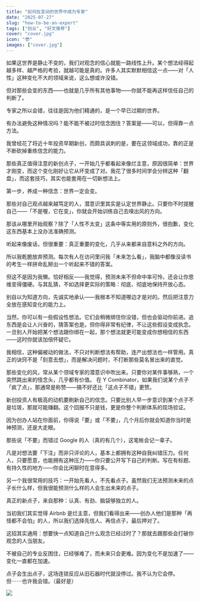 ```yaml
---
title: "如何在变动的世界中成为专家"
date: "2025-07-27"
slug: "how-to-be-an-expert"
tags: ["创业", "好文推荐"]
cover: "cover.jpg"
icon: "😎"
images: ["cover.jpg"]
---
```

如果这世界是静止不变的，我们对观念的信心就能一路线性上升。某个想法经得起越多样、越严格的考验，就越可能是真的。许多人其实默默相信这一点——对「人性」这种变化不大的领域来说，这么想或许没错。



但对那些会变的东西——也就是几乎所有其他事物——你就不能再这样信任自己的判断了。



专家之所以会错，往往是因为他们精通的，是一个早已过期的世界。



有办法避免这种情况吗？能不能不被过时信念困住？答案是——可以，但得靠一点方法。



我曾经花了将近十年投资早期新创，而颇具讽刺的是，要在这领域成功，靠的正是不断砍掉重练信念的能力。



那些真正值得注意的新创点子，一开始几乎都看起来像烂主意，原因很简单：世界才刚变，而这个变化刚好让它从坏变成了对。我花了很多时间学会分辨这种「翻盘」，而这套技巧，其实也能套用在一切新想法上。



第一步，养成一种信念：世界一定会变。



那些对自己观点越来越笃定的人，潜意识里其实是认定世界静止。只要你不时提醒自己——「不是喔，它在变」，你就会开始训练自己去嗅出风的方向。



那该从哪里开始观察？除了「人性不太变」这条中等实用的原则外，很抱歉，变化这东西基本上没办法准确预测。



听起来像废话，但很重要：真正重要的变化，几乎从来都来自意料之外的方向。



所以我乾脆放弃预测。每次有人在访问里问我「未来怎么看」，我脑中都像没读书的考生一样拼命乱掰出一个听起来不错的答案。



但这不是因为我懒。恰好相反——我觉得，预测未来不但命中率可怜，还会让你思维变得僵硬。与其乱猜，不如选择更实际的策略：彻底、彻底地保持开放心态。



别自以为知道方向，先诚实地承认——我根本不知道哪边才是对的。然后把注意力全放在感知变化的能力上。



当然，你可以有一些假设性想法。它们会稍微绑住你没错，但也会驱动你前进。追东西是会让人兴奋的，猜答案也是。但你得非常有纪律，不让这些假设变成执念。
一旦别人开始把某个想法跟你绑在一起，那个想法就更可能变成你想相信的东西——这时你就该加倍怀疑它。



我相信，这种偏被动的做法，不只对判断想法有帮助，连产出想法也一样管用。真正的诀窍不是「刻意去想」，而是解决问题时，不打断那些莫名冒出来的直觉。



那些变化的风，常从某个领域专家的潜意识中吹出来。只要你对某件事够熟，一个突然跳出来的怪念头，几乎都有价值。
在 Y Combinator，如果我们说某个点子「疯了点」，那通常是称赞——搞不好还比「这点子不错」更赞。



新创投资人有极高的动机要刷新自己的信念。只要比别人早一步意识到某个点子不是垃圾，那就可能赚翻。这个回报不只是钱，更是你整个判断体系的现场验证。



因为创办人站在你面前，你得说「要」或「不要」，几个月后你就会知道你当时是神预测，还是大走眼。



那些说「不要」而错过 Google 的人（真的有几个），这笔帐会记一辈子。



凡是对想法要「下注」而非只评论的人，基本上都拥有这种自我纠错压力。任何人，只要愿意，也能拥有这种压力——你只要公开写下自己的判断。写在有标题、有持久性的地方——你会比闲聊时在意得多。



另一个我很常用的技巧：一开始先看人，不先看点子。虽然我们无法预测未来的点子长什么样，但我很能预测什么样的人会生出未来的点子。



真正的新点子，来自那种：认真、有劲、脑袋够独立的人。



当初我们其实觉得 Airbnb 是烂主意，但我们看得出来——创办人他们是那种「再怪都不会怕」的人，所以我们选择先信人、再信点子，最后押对了。



这招其实通用：想要快一点知道自己什么观念已经过时了？那就去跟那些会打破你观念的人当朋友。



不被自己的专业反困住，已经够难了，而未来只会更难。因为变化不是加速了——变化一直都在加速。



点子会生出点子，这场连锁反应从旧石器时代就没停过。我不认为它会停。
但⋯⋯也许我会错。（最好是）




![](https://prod-files-secure.s3.us-west-2.amazonaws.com/112d0858-5090-4d34-a606-b75eb8d65fd2/46476355-9cf3-4e99-9b7a-3531bc426380/1000202064.png?X-Amz-Algorithm=AWS4-HMAC-SHA256&X-Amz-Content-Sha256=UNSIGNED-PAYLOAD&X-Amz-Credential=ASIAZI2LB466ZTLTHLPU%2F20251004%2Fus-west-2%2Fs3%2Faws4_request&X-Amz-Date=20251004T170937Z&X-Amz-Expires=3600&X-Amz-Security-Token=IQoJb3JpZ2luX2VjEMj%2F%2F%2F%2F%2F%2F%2F%2F%2F%2FwEaCXVzLXdlc3QtMiJHMEUCIDr8IZvbisIye1bqtxn2XTgS5snUBit6GwSk1kvexL6RAiEAqIAWxybxxQYUT933UaUmZfPWOJfvSgvTMljmHMph%2BhIq%2FwMIYRAAGgw2Mzc0MjMxODM4MDUiDD1tLiDxMne6tK96ryrcA6BXu%2FQCVSTPFbiwOVIwW68ep%2FSQLGKX4E1Y12jv5DLC5VqUj0XWXkDfT4wn8an1PmYnyEd7dZ3dTlY%2BgGzKNzkmb7Al2q8ffu15%2BCqSSkBrEvKjXvWnOha93gmm9JmYEZjixLwe4wxEnVP8KTzhfGXmCIw6bq12HtHKMcOjIDvGKvDvBW%2FCjHQHKo6GgU8Pu1wmujj9Rnif5HtfzwiVpiGTb0uUfAV7prIvrmjQucx6QgtGJbi9t38fgLlmqbdY0w1xvAnZuKnwfxqpGlBwSDMo8aWqiEj%2Bopz2t3wy1CZfXYrc3Sb7h95cMoAgXDLtJOf4SIRrJxyzLgrJrnMNd7B%2Fvk5c0YF4Y33P6ob9Ax%2BT1CX1o67eeAe%2FyCah7QogOuZoT2g%2BFx5KGufmlcKJwUtq7Hl0xvm4JsfXfieFQMBi0%2FDUwx8ygWSzhOw6NlIv3VnyUqQFw78ZPKzqTAuT%2B14npkVWBBiAEDZvQp%2B0Rfl8bMDD%2Bs7oec66f%2BDRbWYyrX4AxRYpUIU5nNCWbv49LKOaWz3umC%2BCJqIz2f7lrJLM62rjyR8EG87KYhPXATNit8GX04sKsBhkxEkwH3dAVSUClGkxTgjH%2BWoeVJGVyf4USchVl7go3jOBJu4SMOCPhccGOqUB%2BsBIKcyQpDsCQSOd%2BNZNAO00%2F%2FVo1EqRobtYrpsY71FRxRakoAju1fAWD6PUooJtlKwbVrII%2F7YIzomMMbwkpOWAjxIJtzNyHidkH5PnchzVhypcUwdtZmQnmanrCo9QX%2FENTH71AX8KUfEauJ%2Fak5u5TrWe7lMfcOH7wIJ1PPFYk5x6yIY7eVAty6V8PCo0A1oBC8zYgvaElTK1WyHPJadrO8HZ&X-Amz-Signature=002954ab8e80d009a62fc04d33d786c059dca9872ad34b314bf8823d70dd4677&X-Amz-SignedHeaders=host&x-amz-checksum-mode=ENABLED&x-id=GetObject)

